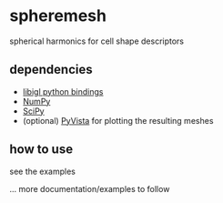 # spheremesh
 spherical harmonics for cell shape descriptors

## dependencies

* [libigl python bindings](https://github.com/libigl/libigl-python-bindings)
* [NumPy](https://numpy.org/)
* [SciPy](https://www.scipy.org/)
* (optional) [PyVista](https://github.com/pyvista/pyvista) for plotting the resulting meshes

## how to use

see the examples

... more documentation/examples to follow
